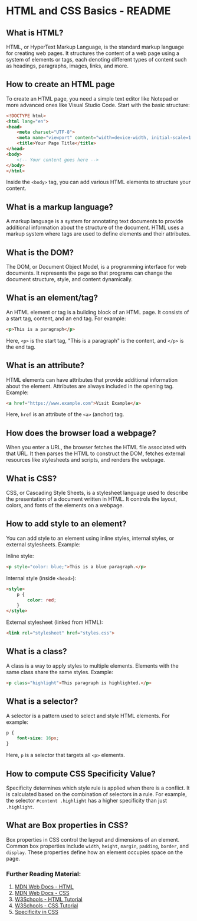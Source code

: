 # HTML and CSS Basics - README

## What is HTML?

HTML, or HyperText Markup Language, is the standard markup language for creating web pages. It structures the content of a web page using a system of elements or tags, each denoting different types of content such as headings, paragraphs, images, links, and more.

## How to create an HTML page

To create an HTML page, you need a simple text editor like Notepad or more advanced ones like Visual Studio Code. Start with the basic structure:

```html
<!DOCTYPE html>
<html lang="en">
<head>
    <meta charset="UTF-8">
    <meta name="viewport" content="width=device-width, initial-scale=1.0">
    <title>Your Page Title</title>
</head>
<body>
    <!-- Your content goes here -->
</body>
</html>
```

Inside the `<body>` tag, you can add various HTML elements to structure your content.

## What is a markup language?

A markup language is a system for annotating text documents to provide additional information about the structure of the document. HTML uses a markup system where tags are used to define elements and their attributes.

## What is the DOM?

The DOM, or Document Object Model, is a programming interface for web documents. It represents the page so that programs can change the document structure, style, and content dynamically.

## What is an element/tag?

An HTML element or tag is a building block of an HTML page. It consists of a start tag, content, and an end tag. For example:

```html
<p>This is a paragraph</p>
```

Here, `<p>` is the start tag, "This is a paragraph" is the content, and `</p>` is the end tag.

## What is an attribute?

HTML elements can have attributes that provide additional information about the element. Attributes are always included in the opening tag. Example:

```html
<a href="https://www.example.com">Visit Example</a>
```

Here, `href` is an attribute of the `<a>` (anchor) tag.

## How does the browser load a webpage?

When you enter a URL, the browser fetches the HTML file associated with that URL. It then parses the HTML to construct the DOM, fetches external resources like stylesheets and scripts, and renders the webpage.

## What is CSS?

CSS, or Cascading Style Sheets, is a stylesheet language used to describe the presentation of a document written in HTML. It controls the layout, colors, and fonts of the elements on a webpage.

## How to add style to an element?

You can add style to an element using inline styles, internal styles, or external stylesheets. Example:

Inline style:
```html
<p style="color: blue;">This is a blue paragraph.</p>
```

Internal style (inside `<head>`):
```html
<style>
    p {
        color: red;
    }
</style>
```

External stylesheet (linked from HTML):
```html
<link rel="stylesheet" href="styles.css">
```

## What is a class?

A class is a way to apply styles to multiple elements. Elements with the same class share the same styles. Example:

```html
<p class="highlight">This paragraph is highlighted.</p>
```

## What is a selector?

A selector is a pattern used to select and style HTML elements. For example:

```css
p {
    font-size: 16px;
}
```

Here, `p` is a selector that targets all `<p>` elements.

## How to compute CSS Specificity Value?

Specificity determines which style rule is applied when there is a conflict. It is calculated based on the combination of selectors in a rule. For example, the selector `#content .highlight` has a higher specificity than just `.highlight`.

## What are Box properties in CSS?

Box properties in CSS control the layout and dimensions of an element. Common box properties include `width`, `height`, `margin`, `padding`, `border`, and `display`. These properties define how an element occupies space on the page.

### Further Reading Material:

1. [MDN Web Docs - HTML](https://developer.mozilla.org/en-US/docs/Web/HTML)
2. [MDN Web Docs - CSS](https://developer.mozilla.org/en-US/docs/Web/CSS)
3. [W3Schools - HTML Tutorial](https://www.w3schools.com/html/)
4. [W3Schools - CSS Tutorial](https://www.w3schools.com/css/)
5. [Specificity in CSS](https://developer.mozilla.org/en-US/docs/Web/CSS/Specificity)